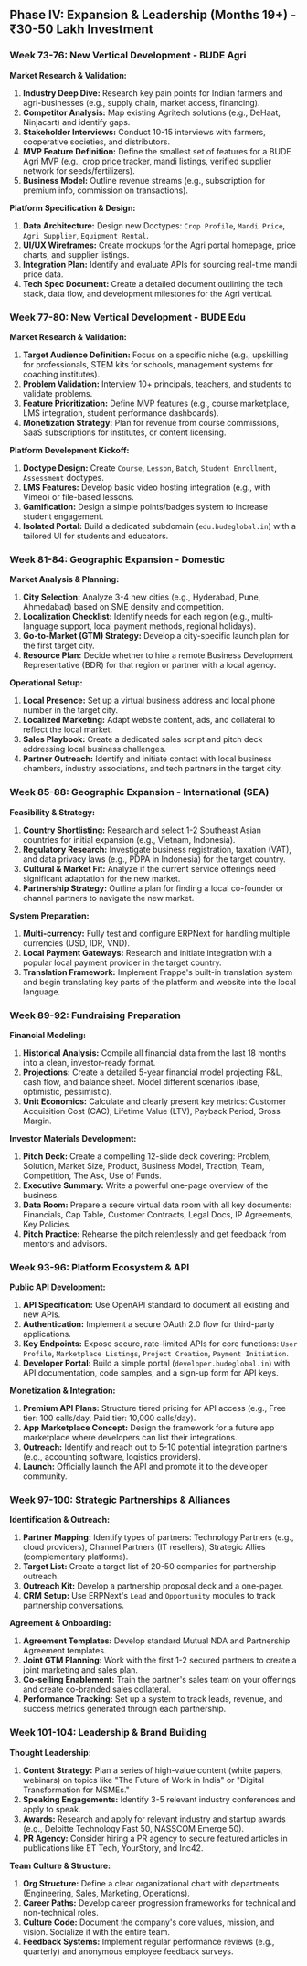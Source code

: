 ## Phase IV: Expansion & Leadership (Months 19+) - ₹30-50 Lakh Investment

### Week 73-76: New Vertical Development - BUDE Agri
**Market Research & Validation:**
1.  **Industry Deep Dive:** Research key pain points for Indian farmers and agri-businesses (e.g., supply chain, market access, financing).
2.  **Competitor Analysis:** Map existing Agritech solutions (e.g., DeHaat, Ninjacart) and identify gaps.
3.  **Stakeholder Interviews:** Conduct 10-15 interviews with farmers, cooperative societies, and distributors.
4.  **MVP Feature Definition:** Define the smallest set of features for a BUDE Agri MVP (e.g., crop price tracker, mandi listings, verified supplier network for seeds/fertilizers).
5.  **Business Model:** Outline revenue streams (e.g., subscription for premium info, commission on transactions).

**Platform Specification & Design:**
1.  **Data Architecture:** Design new Doctypes: `Crop Profile`, `Mandi Price`, `Agri Supplier`, `Equipment Rental`.
2.  **UI/UX Wireframes:** Create mockups for the Agri portal homepage, price charts, and supplier listings.
3.  **Integration Plan:** Identify and evaluate APIs for sourcing real-time mandi price data.
4.  **Tech Spec Document:** Create a detailed document outlining the tech stack, data flow, and development milestones for the Agri vertical.

### Week 77-80: New Vertical Development - BUDE Edu
**Market Research & Validation:**
1.  **Target Audience Definition:** Focus on a specific niche (e.g., upskilling for professionals, STEM kits for schools, management systems for coaching institutes).
2.  **Problem Validation:** Interview 10+ principals, teachers, and students to validate problems.
3.  **Feature Prioritization:** Define MVP features (e.g., course marketplace, LMS integration, student performance dashboards).
4.  **Monetization Strategy:** Plan for revenue from course commissions, SaaS subscriptions for institutes, or content licensing.

**Platform Development Kickoff:**
1.  **Doctype Design:** Create `Course`, `Lesson`, `Batch`, `Student Enrollment`, `Assessment` doctypes.
2.  **LMS Features:** Develop basic video hosting integration (e.g., with Vimeo) or file-based lessons.
3.  **Gamification:** Design a simple points/badges system to increase student engagement.
4.  **Isolated Portal:** Build a dedicated subdomain (`edu.budeglobal.in`) with a tailored UI for students and educators.

### Week 81-84: Geographic Expansion - Domestic
**Market Analysis & Planning:**
1.  **City Selection:** Analyze 3-4 new cities (e.g., Hyderabad, Pune, Ahmedabad) based on SME density and competition.
2.  **Localization Checklist:** Identify needs for each region (e.g., multi-language support, local payment methods, regional holidays).
3.  **Go-to-Market (GTM) Strategy:** Develop a city-specific launch plan for the first target city.
4.  **Resource Plan:** Decide whether to hire a remote Business Development Representative (BDR) for that region or partner with a local agency.

**Operational Setup:**
1.  **Local Presence:** Set up a virtual business address and local phone number in the target city.
2.  **Localized Marketing:** Adapt website content, ads, and collateral to reflect the local market.
3.  **Sales Playbook:** Create a dedicated sales script and pitch deck addressing local business challenges.
4.  **Partner Outreach:** Identify and initiate contact with local business chambers, industry associations, and tech partners in the target city.

### Week 85-88: Geographic Expansion - International (SEA)
**Feasibility & Strategy:**
1.  **Country Shortlisting:** Research and select 1-2 Southeast Asian countries for initial expansion (e.g., Vietnam, Indonesia).
2.  **Regulatory Research:** Investigate business registration, taxation (VAT), and data privacy laws (e.g., PDPA in Indonesia) for the target country.
3.  **Cultural & Market Fit:** Analyze if the current service offerings need significant adaptation for the new market.
4.  **Partnership Strategy:** Outline a plan for finding a local co-founder or channel partners to navigate the new market.

**System Preparation:**
1.  **Multi-currency:** Fully test and configure ERPNext for handling multiple currencies (USD, IDR, VND).
2.  **Local Payment Gateways:** Research and initiate integration with a popular local payment provider in the target country.
3.  **Translation Framework:** Implement Frappe's built-in translation system and begin translating key parts of the platform and website into the local language.

### Week 89-92: Fundraising Preparation
**Financial Modeling:**
1.  **Historical Analysis:** Compile all financial data from the last 18 months into a clean, investor-ready format.
2.  **Projections:** Create a detailed 5-year financial model projecting P&L, cash flow, and balance sheet. Model different scenarios (base, optimistic, pessimistic).
3.  **Unit Economics:** Calculate and clearly present key metrics: Customer Acquisition Cost (CAC), Lifetime Value (LTV), Payback Period, Gross Margin.

**Investor Materials Development:**
1.  **Pitch Deck:** Create a compelling 12-slide deck covering: Problem, Solution, Market Size, Product, Business Model, Traction, Team, Competition, The Ask, Use of Funds.
2.  **Executive Summary:** Write a powerful one-page overview of the business.
3.  **Data Room:** Prepare a secure virtual data room with all key documents: Financials, Cap Table, Customer Contracts, Legal Docs, IP Agreements, Key Policies.
4.  **Pitch Practice:** Rehearse the pitch relentlessly and get feedback from mentors and advisors.

### Week 93-96: Platform Ecosystem & API
**Public API Development:**
1.  **API Specification:** Use OpenAPI standard to document all existing and new APIs.
2.  **Authentication:** Implement a secure OAuth 2.0 flow for third-party applications.
3.  **Key Endpoints:** Expose secure, rate-limited APIs for core functions: `User Profile`, `Marketplace Listings`, `Project Creation`, `Payment Initiation`.
4.  **Developer Portal:** Build a simple portal (`developer.budeglobal.in`) with API documentation, code samples, and a sign-up form for API keys.

**Monetization & Integration:**
1.  **Premium API Plans:** Structure tiered pricing for API access (e.g., Free tier: 100 calls/day, Paid tier: 10,000 calls/day).
2.  **App Marketplace Concept:** Design the framework for a future app marketplace where developers can list their integrations.
3.  **Outreach:** Identify and reach out to 5-10 potential integration partners (e.g., accounting software, logistics providers).
4.  **Launch:** Officially launch the API and promote it to the developer community.

### Week 97-100: Strategic Partnerships & Alliances
**Identification & Outreach:**
1.  **Partner Mapping:** Identify types of partners: Technology Partners (e.g., cloud providers), Channel Partners (IT resellers), Strategic Allies (complementary platforms).
2.  **Target List:** Create a target list of 20-50 companies for partnership outreach.
3.  **Outreach Kit:** Develop a partnership proposal deck and a one-pager.
4.  **CRM Setup:** Use ERPNext's `Lead` and `Opportunity` modules to track partnership conversations.

**Agreement & Onboarding:**
1.  **Agreement Templates:** Develop standard Mutual NDA and Partnership Agreement templates.
2.  **Joint GTM Planning:** Work with the first 1-2 secured partners to create a joint marketing and sales plan.
3.  **Co-selling Enablement:** Train the partner's sales team on your offerings and create co-branded sales collateral.
4.  **Performance Tracking:** Set up a system to track leads, revenue, and success metrics generated through each partnership.

### Week 101-104: Leadership & Brand Building
**Thought Leadership:**
1.  **Content Strategy:** Plan a series of high-value content (white papers, webinars) on topics like "The Future of Work in India" or "Digital Transformation for MSMEs."
2.  **Speaking Engagements:** Identify 3-5 relevant industry conferences and apply to speak.
3.  **Awards:** Research and apply for relevant industry and startup awards (e.g., Deloitte Technology Fast 50, NASSCOM Emerge 50).
4.  **PR Agency:** Consider hiring a PR agency to secure featured articles in publications like ET Tech, YourStory, and Inc42.

**Team Culture & Structure:**
1.  **Org Structure:** Define a clear organizational chart with departments (Engineering, Sales, Marketing, Operations).
2.  **Career Paths:** Develop career progression frameworks for technical and non-technical roles.
3.  **Culture Code:** Document the company's core values, mission, and vision. Socialize it with the entire team.
4.  **Feedback Systems:** Implement regular performance reviews (e.g., quarterly) and anonymous employee feedback surveys.
